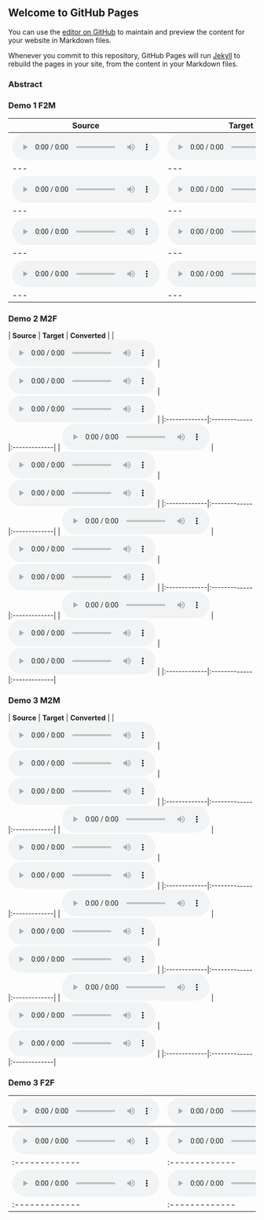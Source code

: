 ## Welcome to GitHub Pages

You can use the [editor on GitHub](https://github.com/ericwudayi/vqvc/edit/master/index.md) to maintain and preview the content for your website in Markdown files.

Whenever you commit to this repository, GitHub Pages will run [Jekyll](https://jekyllrb.com/) to rebuild the pages in your site, from the content in your Markdown files.

### Abstract


### Demo 1 F2M

| **Source** | **Target** | **Converted** |
| --- | --- | --- |
| <audio src="demo/demo01/inp.wav" controls preload></audio> | <audio src="demo/demo01/inp2.wav" controls preload></audio> | <audio src="demo/demo01/convert.wav" controls preload></audio>
| --- | --- | --- |
| <audio src="demo/demo02/inp.wav" controls preload></audio> | <audio src="demo/demo02/inp2.wav" controls preload></audio> | <audio src="demo/demo02/convert.wav" controls preload></audio> |
| --- | --- | --- |
| <audio src="demo/demo03/inp.wav" controls preload></audio> | <audio src="demo/demo03/inp2.wav" controls preload></audio> | <audio src="demo/demo03/convert.wav" controls preload></audio> |
| --- | --- | --- |
| <audio src="demo/demo05/inp.wav" controls preload></audio> | <audio src="demo/demo05/inp2.wav" controls preload></audio> | <audio src="demo/demo05/convert.wav" controls preload></audio> |
| --- | --- | --- |

### Demo 2 M2F
| **Source** | **Target** | **Converted** |
| <audio src="demo/demo04/inp.wav" controls preload></audio> | <audio src="demo/demo04/inp2.wav" controls preload></audio> | <audio src="demo/demo04/convert.wav" controls preload></audio> |
|:-------------|:-------------|:-------------|
| <audio src="demo/demom2f02/inp.wav" controls preload></audio> | <audio src="demo/demom2f02/inp2.wav" controls preload></audio> | <audio src="demo/demom2f02/convert.wav" controls preload></audio> |
|:-------------|:-------------|:-------------|
| <audio src="demo/demom2f03/inp.wav" controls preload></audio> | <audio src="demo/demom2f03/inp.wav" controls preload></audio> | <audio src="demo/demom2f03/convert.wav" controls preload></audio> |
|:-------------|:-------------|:-------------|
| <audio src="demo/demom2f04/inp.wav" controls preload></audio> | <audio src="demo/demom2f04/inp2.wav" controls preload></audio> | <audio src="demo/demom2f04/convert.wav" controls preload></audio> |
|:-------------|:-------------|:-------------|

### Demo 3 M2M
| **Source** | **Target** | **Converted** |
| <audio src="demo/demom2m01/inp.wav" controls preload></audio> | <audio src="demo/demom2m01/inp2.wav" controls preload></audio> | <audio src="demo/demom2m01/convert.wav" controls preload></audio> |
|:-------------|:-------------|:-------------|
| <audio src="demo/demom2m02/inp.wav" controls preload></audio> | <audio src="demo/demom2m02/inp2.wav" controls preload></audio> | <audio src="demo/demom2m02/convert.wav" controls preload></audio> |
|:-------------|:-------------|:-------------|
| <audio src="demo/demom2m03/inp.wav" controls preload></audio> | <audio src="demo/demom2m03/inp.wav" controls preload></audio> | <audio src="demo/demom2m03/convert.wav" controls preload></audio> |
|:-------------|:-------------|:-------------|
| <audio src="demo/demom2m04/inp.wav" controls preload></audio> | <audio src="demo/demom2m04/inp2.wav" controls preload></audio> | <audio src="demo/demom2m04/convert.wav" controls preload></audio> |
|:-------------|:-------------|:-------------|

### Demo 3 F2F
| <audio src="demo/demo10/inp.wav" controls preload></audio> | <audio src="demo/demo10/inp2.wav" controls preload></audio> | <audio src="demo/demo10/convert.wav" controls preload></audio> |
|:-------------|:-------------|:-------------|
| <audio src="demo/demo11/inp.wav" controls preload></audio> | <audio src="demo/demo11/inp2.wav" controls preload></audio> | <audio src="demo/demo11/convert.wav" controls preload></audio> |
|:-------------|:-------------|:-------------|
| <audio src="demo/demo12/inp.wav" controls preload></audio> | <audio src="demo/demo12/inp2.wav" controls preload></audio> | <audio src="demo/demo12/convert.wav" controls preload></audio> |
|:-------------|:-------------|:-------------|

